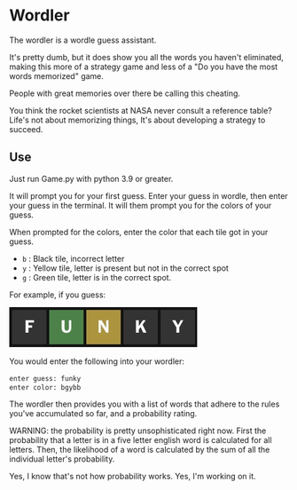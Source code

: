 # Wordler

The wordler is a wordle guess assistant.

It's pretty dumb, but it does show you all the words you haven't eliminated, 
making this more of a strategy game and less of a "Do you have the most words memorized" game.

People with great memories over there be calling this cheating.  

You think the rocket scientists at NASA never consult a reference table?  Life's not about memorizing things,
It's about developing a strategy to succeed. 

## Use

Just run Game.py with python 3.9 or greater. 

It will prompt you for your first guess.
Enter your guess in wordle, then enter your guess in the terminal.
It will them prompt you for the colors of your guess.

When prompted for the colors, enter the color that each tile got in your guess.

- `b` : Black tile, incorrect letter
- `y` : Yellow tile, letter is present but not in the correct spot
- `g` : Green tile, letter is in the correct spot.


For example, if you guess:

![guess](./data/example_guess.jpg)

You would enter the following into your wordler:

```
enter guess: funky
enter color: bgybb
```


The wordler then provides you with a list of words that adhere to the rules
you've accumulated so far, and a probability rating.

WARNING:
 the probability is pretty unsophisticated right now. First the probability 
that a letter is in a five letter english word is calculated for all letters.
Then, the likelihood of a word is calculated by the sum of all the individual
letter's probability.

Yes, I know that's not how probability works.  Yes, I'm working on it.  
